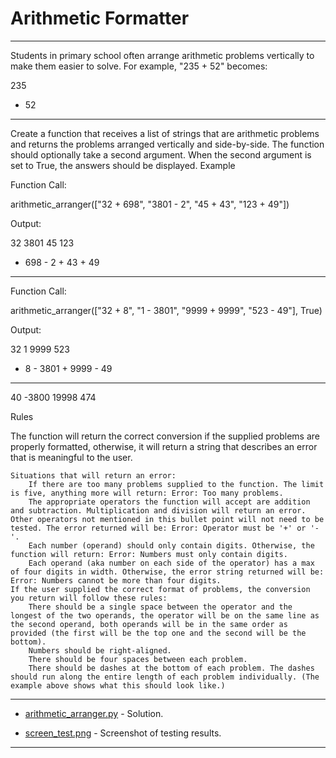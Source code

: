# Arithmetic Formatter

<hr>
Students in primary school often arrange arithmetic problems vertically to make them easier to solve. For example, "235 + 52" becomes:

  235
+  52
-----

Create a function that receives a list of strings that are arithmetic problems and returns the problems arranged vertically and side-by-side. The function should optionally take a second argument. When the second argument is set to True, the answers should be displayed.
Example

Function Call:

arithmetic_arranger(["32 + 698", "3801 - 2", "45 + 43", "123 + 49"])

Output:

   32      3801      45      123
+ 698    -    2    + 43    +  49
-----    ------    ----    -----

Function Call:

arithmetic_arranger(["32 + 8", "1 - 3801", "9999 + 9999", "523 - 49"], True)

Output:

  32         1      9999      523
+  8    - 3801    + 9999    -  49
----    ------    ------    -----
  40     -3800     19998      474

Rules

The function will return the correct conversion if the supplied problems are properly formatted, otherwise, it will return a string that describes an error that is meaningful to the user.

    Situations that will return an error:
        If there are too many problems supplied to the function. The limit is five, anything more will return: Error: Too many problems.
        The appropriate operators the function will accept are addition and subtraction. Multiplication and division will return an error. Other operators not mentioned in this bullet point will not need to be tested. The error returned will be: Error: Operator must be '+' or '-'.
        Each number (operand) should only contain digits. Otherwise, the function will return: Error: Numbers must only contain digits.
        Each operand (aka number on each side of the operator) has a max of four digits in width. Otherwise, the error string returned will be: Error: Numbers cannot be more than four digits.
    If the user supplied the correct format of problems, the conversion you return will follow these rules:
        There should be a single space between the operator and the longest of the two operands, the operator will be on the same line as the second operand, both operands will be in the same order as provided (the first will be the top one and the second will be the bottom).
        Numbers should be right-aligned.
        There should be four spaces between each problem.
        There should be dashes at the bottom of each problem. The dashes should run along the entire length of each problem individually. (The example above shows what this should look like.)


<hr>


- [arithmetic_arranger.py](https://github.com/MarynaSnl/my_demo_proj/blob/main/arithmetic_arranger/arithmetic_arranger.py) - Solution.

- [screen_test.png](https://github.com/MarynaSnl/my_demo_proj/blob/main/arithmetic_arranger/screen_test.png)  - Screenshot of testing results.




<hr>

